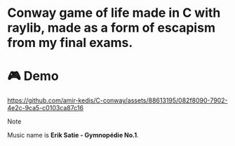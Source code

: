 # Conway game of life made in C with raylib, made as a form of escapism from my final exams.

# 🎮 Demo
https://github.com/amir-kedis/C-conway/assets/88613195/082f8090-7902-4e2c-9ca5-c0103ca87c16

> [!NOTE]
> Music name is **Erik Satie - Gymnopédie No.1**.
